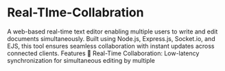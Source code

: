 # Real-TIme-Collabration
A web-based real-time text editor enabling multiple users to write and edit documents simultaneously. Built using Node.js, Express.js, Socket.io, and EJS, this tool ensures seamless collaboration with instant updates across connected clients.  Features 🚀 Real-Time Collaboration: Low-latency synchronization for simultaneous editing by multiple 
